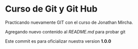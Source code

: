 # Curso de Git y Git Hub 

Practicando nuevamente GIT con el curso de Jonathan Mircha.

Agregando nuevo contenido al _README.md_ para probar git

Este commit es para oficializar nuestra version **1.0.0**
